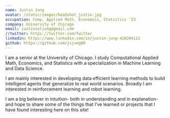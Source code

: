 ```yaml
---
name: Justin Jung
avatar: /static/images/headshot_justin.jpg
occupation: Comp. Applied Math, Economics, Statistics '23
company: University of Chicago
email: justinsoljung@gmail.com
//twitter: https://twitter.com/Twitter
linkedin: https://www.linkedin.com/in/justin-jung-420394111
github: https://github.com/jsjung00
---
```


I am a senior at the University of Chicago. I study Computational Applied Math, Economics, and Statistics with a specialization in Machine Learning and Data Science.

I am mainly interested in developing data efficient learning methods to build intelligent agents that generalize to real world scenarios. Broadly I am interested in reinforcement learning and robot learning.

I am a big believer in intuition- both in understanding and in explanation- and hope to share some of the things that I’ve learned or projects that I have found interesting here on this site!
